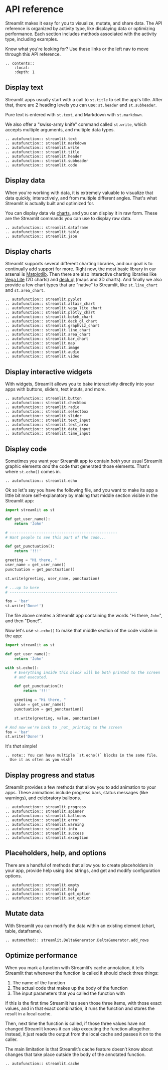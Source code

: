 # API reference

Streamlit makes it easy for you to visualize, mutate, and share data. The API
reference is organized by activity type, like displaying data or optimizing
performance. Each section includes methods associated with the activity type,
including examples.

Know what you're looking for? Use these links or the left nav to move through
this API reference.

```eval_rst
.. contents::
    :local:
    :depth: 1
```

## Display text

Streamlit apps usually start with a call to `st.title` to set the
app's title. After that, there are 2 heading levels you can use:
`st.header` and `st.subheader`.

Pure text is entered with `st.text`, and Markdown with
`st.markdown`.

We also offer a "swiss-army knife" command called `st.write`, which accepts
multiple arguments, and multiple data types.

```eval_rst
.. autofunction:: streamlit.text
.. autofunction:: streamlit.markdown
.. autofunction:: streamlit.write
.. autofunction:: streamlit.title
.. autofunction:: streamlit.header
.. autofunction:: streamlit.subheader
.. autofunction:: streamlit.code
```

## Display data

When you're working with data, it is extremely valuable to visualize that
data quickly, interactively, and from multiple different angles. That's what
Streamlit is actually built and optimized for.

You can display data via [charts](#display-charts), and you can display it in
raw form. These are the Streamlit commands you can use to display raw data.

```eval_rst
.. autofunction:: streamlit.dataframe
.. autofunction:: streamlit.table
.. autofunction:: streamlit.json
```

## Display charts

Streamlit supports several different charting libraries, and our goal is to
continually add support for more. Right now, the most basic library in our
arsenal is [Matplotlib](https://matplotlib.org/). Then there are also
interactive charting libraries like [Vega
Lite](https://vega.github.io/vega-lite/) (2D charts) and
[deck.gl](https://github.com/uber/deck.gl) (maps and 3D charts). And
finally we also provide a few chart types that are "native" to Streamlit,
like `st.line_chart` and `st.area_chart`.

```eval_rst
.. autofunction:: streamlit.pyplot
.. autofunction:: streamlit.altair_chart
.. autofunction:: streamlit.vega_lite_chart
.. autofunction:: streamlit.plotly_chart
.. autofunction:: streamlit.bokeh_chart
.. autofunction:: streamlit.deck_gl_chart
.. autofunction:: streamlit.graphviz_chart
.. autofunction:: streamlit.line_chart
.. autofunction:: streamlit.area_chart
.. autofunction:: streamlit.bar_chart
.. autofunction:: streamlit.map
.. autofunction:: streamlit.image
.. autofunction:: streamlit.audio
.. autofunction:: streamlit.video
```

## Display interactive widgets

With widgets, Streamlit allows you to bake interactivity directly into your apps with buttons, sliders, text inputs, and more.

```eval_rst
.. autofunction:: streamlit.button
.. autofunction:: streamlit.checkbox
.. autofunction:: streamlit.radio
.. autofunction:: streamlit.selectbox
.. autofunction:: streamlit.slider
.. autofunction:: streamlit.text_input
.. autofunction:: streamlit.text_area
.. autofunction:: streamlit.date_input
.. autofunction:: streamlit.time_input
```

## Display code

Sometimes you want your Streamlit app to contain _both_ your usual
Streamlit graphic elements _and_ the code that generated those elements.
That's where `st.echo()` comes in.

```eval_rst
.. autofunction:: streamlit.echo
```

Ok so let's say you have the following file, and you want to make its
app a little bit more self-explanatory by making that middle section
visible in the Streamlit app:

```python
import streamlit as st

def get_user_name():
    return 'John'

# ------------------------------------------------
# Want people to see this part of the code...

def get_punctuation():
    return '!!!'

greeting = "Hi there, "
user_name = get_user_name()
punctuation = get_punctuation()

st.write(greeting, user_name, punctuation)

# ...up to here
# ------------------------------------------------

foo = 'bar'
st.write('Done!')
```

The file above creates a Streamlit app containing the words "Hi there,
`John`", and then "Done!".

Now let's use `st.echo()` to make that middle section of the code visible
in the app:

```python
import streamlit as st

def get_user_name():
    return 'John'

with st.echo():
    # Everything inside this block will be both printed to the screen
    # and executed.

    def get_punctuation():
        return '!!!'

    greeting = "Hi there, "
    value = get_user_name()
    punctuation = get_punctuation()

    st.write(greeting, value, punctuation)

# And now we're back to _not_ printing to the screen
foo = 'bar'
st.write('Done!')
```

It's _that_ simple!

```eval_rst
.. note:: You can have multiple `st.echo()` blocks in the same file.
  Use it as often as you wish!
```

## Display progress and status

Streamlit provides a few methods that allow you to add animation to your
apps. These animations include progress bars, status messages (like
warnings), and celebratory balloons.

```eval_rst
.. autofunction:: streamlit.progress
.. autofunction:: streamlit.spinner
.. autofunction:: streamlit.balloons
.. autofunction:: streamlit.error
.. autofunction:: streamlit.warning
.. autofunction:: streamlit.info
.. autofunction:: streamlit.success
.. autofunction:: streamlit.exception
```

## Placeholders, help, and options

There are a handful of methods that allow you to create placeholders in your
app, provide help using doc strings, and get and modify configuration options.

```eval_rst
.. autofunction:: streamlit.empty
.. autofunction:: streamlit.help
.. autofunction:: streamlit.get_option
.. autofunction:: streamlit.set_option
```

## Mutate data

With Streamlit you can modify the data within an existing element (chart,
table, dataframe).

```eval_rst
.. automethod:: streamlit.DeltaGenerator.DeltaGenerator.add_rows
```

## Optimize performance

When you mark a function with Streamlit’s cache annotation, it tells Streamlit
that whenever the function is called it should check three things:

1. The name of the function
2. The actual code that makes up the body of the function
3. The input parameters that you called the function with

If this is the first time Streamlit has seen those three items, with those exact
values, and in that exact combination, it runs the function and stores the
result in a local cache.

Then, next time the function is called, if those three values have not changed
Streamlit knows it can skip executing the function altogether. Instead, it just
reads the output from the local cache and passes it on to the caller.

The main limitation is that Streamlit’s cache feature doesn’t know about
changes that take place outside the body of the annotated function.

```eval_rst
.. autofunction:: streamlit.cache
```
